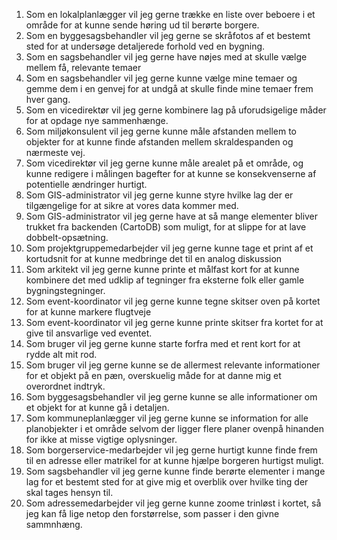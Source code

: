 1. Som en lokalplanlægger vil jeg gerne trække en liste over beboere i et område for at kunne sende høring ud til berørte borgere.
2. Som en byggesagsbehandler vil jeg gerne se skråfotos af et bestemt sted for at undersøge detaljerede forhold ved en bygning.
3. Som en sagsbehandler vil jeg gerne have nøjes med at skulle vælge mellem få, relevante temaer
4. Som en sagsbehandler vil jeg gerne kunne vælge mine temaer og gemme dem i en genvej for at undgå at skulle finde mine temaer frem hver gang.
5. Som en vicedirektør vil jeg gerne kombinere lag på uforudsigelige måder for at opdage nye sammenhænge.
6. Som miljøkonsulent vil jeg gerne kunne måle afstanden mellem to objekter for at kunne finde afstanden mellem skraldespanden og nærmeste vej.
7. Som vicedirektør vil jeg gerne kunne måle arealet på et område, og kunne redigere i målingen bagefter for at kunne se konsekvenserne af potentielle ændringer hurtigt.
8. Som GIS-administrator vil jeg gerne kunne styre hvilke lag der er tilgængelige for at sikre at vores data kommer med.
9. Som GIS-administrator vil jeg gerne have at så mange elementer bliver trukket fra backenden (CartoDB) som muligt, for at slippe for at lave dobbelt-opsætning.
10. Som projektgruppemedarbejder vil jeg gerne kunne tage et print af et kortudsnit for at kunne medbringe det til en analog diskussion
11. Som arkitekt vil jeg gerne kunne printe et målfast kort for at kunne kombinere det med udklip af tegninger fra eksterne folk eller gamle bygningstegninger.
12. Som event-koordinator vil jeg gerne kunne tegne skitser oven på kortet for at kunne markere flugtveje
13. Som event-koordinator vil jeg gerne kunne printe skitser fra kortet for at give til ansvarlige ved eventet.
14. Som bruger vil jeg gerne kunne starte forfra med et rent kort for at rydde alt mit rod.
15. Som bruger vil jeg gerne kunne se de allermest relevante informationer for et objekt på en pæn, overskuelig måde for at danne mig et overordnet indtryk.
16. Som byggesagsbehandler vil jeg gerne kunne se alle informationer om et objekt for at kunne gå i detaljen.
17. Som kommuneplanlægger vil jeg gerne kunne se information for alle planobjekter i et område selvom der ligger flere planer ovenpå hinanden for ikke at misse vigtige oplysninger.
18. Som borgerservice-medarbejder vil jeg gerne hurtigt kunne finde frem til en adresse eller matrikel for at kunne hjælpe borgeren hurtigst muligt.
19. Som sagsbehandler vil jeg gerne kunne finde berørte elementer i mange lag for et bestemt sted for at give mig et overblik over hvilke ting der skal tages hensyn til.
20. Som adressemedarbejder vil jeg gerne kunne zoome trinløst i kortet, så jeg kan få lige netop den forstørrelse, som passer i den givne sammnhæng.
